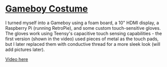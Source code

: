 # [Gameboy Costume](gameboy-costume.md)

I turned myself into a Gameboy using a foam board, a 10" HDMI display, a Raspberry Pi (running RetroPie), and some custom touch-sensitive gloves. The gloves work using Teensy's capacitive touch sensing capabilities - the first version (shown in the video) used pieces of metal as the touch pads, but I later replaced them with conductive thread for a more sleek look (will add pictures later).

[Video here](https://www.youtube.com/watch?v=P55AuMkCZGg)

